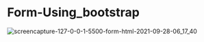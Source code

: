 # Form-Using_bootstrap

![screencapture-127-0-0-1-5500-form-html-2021-09-28-06_17_40](https://user-images.githubusercontent.com/90395073/135095145-a9869b9f-f03c-4d36-a055-4e08476732b6.png)
